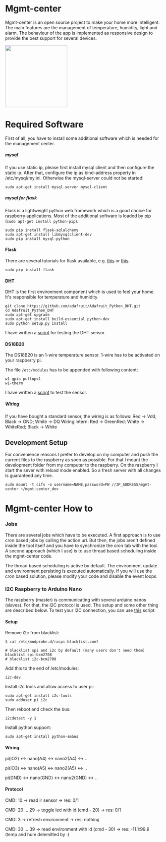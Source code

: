 Mgmt-center
===

Mgmt-center is an open source project to make your home more intelligent. The main features are the management of temperature, humidity, light and alarm. The behaviour of the app is implemented as responsive design to provide the best support for several devices.

<img src="https://octodex.github.com/images/yaktocat.png" width="200"/>

# Required Software

First of all, you have to install some additional software which is needed for the management center.

##### mysql

If you use static ip, please first install mysql client and then configure the static ip. After that, configure the ip as bind-address property in /etc/mysql/my.ini. Otherwise the mysql-server could not be started!

`sudo apt-get install mysql-server mysql-client`

##### mysql for flask

Flask is a lightweight python web framework which is a good choice for raspberry applications. Most of the additional software is loaded by [pip](https://pypi.python.org/pypi/pip) (`sudo apt-get install python-pip`).

```
sudo pip install flask-sqlalchemy
sudo apt-get install libmysqlclient-dev
sudo pip install mysql-python
```

#### Flask

There are several tutorials for flask available, e.g. [this](http://blog.miguelgrinberg.com/post/the-flask-mega-tutorial-part-i-hello-world) or [this](http://flask.pocoo.org).

`sudo pip install flask`

#### DHT

DHT is the first environment component which is used to feel your home. It's responsible for temperature and humidity.

```
git clone https://github.com/adafruit/Adafruit_Python_DHT.git
cd Adafruit_Python_DHT
sudo apt-get upgrade
sudo apt-get install build-essential python-dev
sudo python setup.py install
```

I have written a [script](https://github.com/fhopeman/mgmt-center/tree/master/scripts/readTempHumDHT22.py) for testing the DHT sensor.

#### DS18B20

The DS18B20 is an 1-wire temperature sensor. 1-wire has to be activated on your raspberry pi.

The file `/etc/modules` has to be appended with following content:

```
w1-gpio pullup=1
w1-therm
```

I have written a [script](https://github.com/fhopeman/mgmt-center/tree/master/scripts/readTempDS18B20.py) to test the sensor.

##### Wiring
If you have bought a standard sensor, the wiring is as follows:
Red -> Vdd; Black -> GND; White -> DQ
Wiring intern: Red -> GreenRed; White -> WhiteRed; Black -> White

## Development Setup

For convenience reasons I prefer to develop on my computer and push the current files to the raspberry as soon as possible. For that I mount the development folder from my computer to the raspberry. On the raspberry I start the sever with reload mode enabled. So a fresh server with all changes is guaranteed any time.

`sudo mount -t cifs -o username=NAME,password=PW //IP_ADDRESS/mgmt-center ~/mgmt-center_dev`

# Mgmt-center How to

### Jobs

There are several jobs which have to be executed. A first approach is to use cron based jobs by calling the action url. But then, the jobs aren't defined inside the tool itself and you have to synchronize the cron tab with the tool. A second approach (which I use) is to use thread based scheduling inside the mgmt-center code.

The thread based scheduling is active by default. The environment update and environment persisting is executed automatically. If you will use the cron based solution, please modify your code and disable the event loops.

### I2C Raspberry to Arduino Nano

The raspberry (master) is communicating with several arduino nanos (slaves). For that, the I2C protocol is used. The setup and some other thing are described below. To test your I2C connection, you can use [this](https://github.com/fhopeman/mgmt-center/tree/master/scripts/i2cCommandLine.py) script.

#### Setup

Remove i2c from blacklist:

```
$ cat /etc/modprobe.d/raspi-blacklist.conf

# blacklist spi and i2c by default (many users don't need them)
blacklist spi-bcm2708
# blacklist i2c-bcm2708
```

Add this to the end of /etc/modules: 

`i2c-dev`

Install i2c tools and allow access to user pi:

```
sudo apt-get install i2c-tools
sudo adduser pi i2c
```

Then reboot and check the bus:

`i2cdetect -y 1`

Install python support:

`sudo apt-get install python-smbus`

#### Wiring

pi(IO2) <-> nano(A4) <-> nano2(A4) <-> ..

pi(IO3) <-> nano(A5) <-> nano2(A5) <-> ..

pi(GND) <-> nano(GND) <-> nano2(GND) <-> ..

#### Protocol

CMD: 10 -> read ir sensor -> res: 0/1

CMD: 20 ... 29 -> toggle led with id (cmd - 20) -> res: 0/1

CMD: 3 -> refresh environment -> res: nothing

CMD: 30 ... 39 -> read environment with id (cmd - 30) -> res: -11.1:99.9 (temp and hum delemitted by :)
